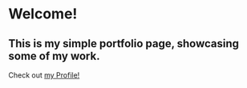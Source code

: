 # Welcome!
## This is my simple portfolio page, showcasing some of my work. 
Check out [my Profile!](https://trizmo.github.io/main-profile/)
